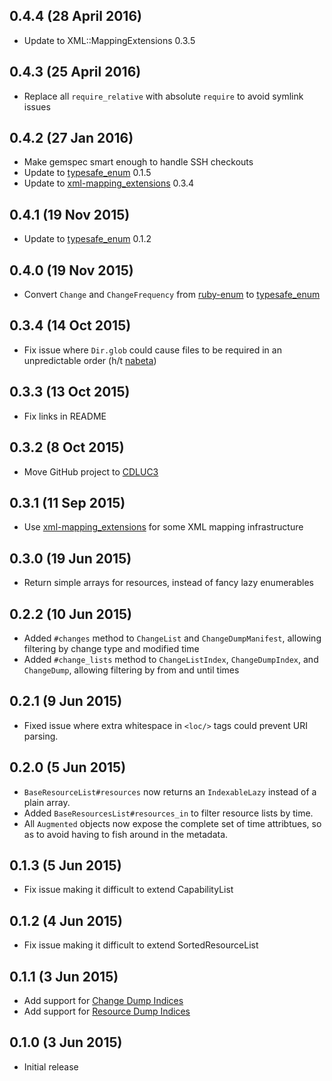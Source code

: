 ## 0.4.4 (28 April 2016)

- Update to XML::MappingExtensions 0.3.5

## 0.4.3 (25 April 2016)

- Replace all `require_relative` with absolute `require` to avoid symlink issues

## 0.4.2 (27 Jan 2016)

- Make gemspec smart enough to handle SSH checkouts
- Update to [typesafe_enum](https://github.com/dmolesUC3/typesafe_enum) 0.1.5
- Update to [xml-mapping_extensions](https://github.com/dmolesUC3/xml-mapping_extensions) 0.3.4

## 0.4.1 (19 Nov 2015)

- Update to [typesafe_enum](https://github.com/dmolesUC3/typesafe_enum) 0.1.2

## 0.4.0 (19 Nov 2015)

- Convert `Change` and `ChangeFrequency` from [ruby-enum](https://github.com/dblock/ruby-enum/) to
  [typesafe_enum](https://github.com/dmolesUC3/typesafe_enum)

## 0.3.4 (14 Oct 2015)

- Fix issue where `Dir.glob` could cause files to be required in an unpredictable order (h/t [nabeta](https://github.com/CDLUC3/resync/pull/1))

## 0.3.3 (13 Oct 2015)

- Fix links in README

## 0.3.2 (8 Oct 2015)

- Move GitHub project to [CDLUC3](https://github.com/CDLUC3/)

## 0.3.1 (11 Sep 2015)

- Use [xml-mapping_extensions](https://github.com/dmolesUC3/xml-mapping_extensions) for some XML mapping infrastructure

## 0.3.0 (19 Jun 2015)

- Return simple arrays for resources, instead of fancy lazy enumerables

## 0.2.2 (10 Jun 2015)

- Added `#changes` method to `ChangeList` and `ChangeDumpManifest`, allowing filtering by change type and modified time
- Added `#change_lists` method to `ChangeListIndex`, `ChangeDumpIndex`, and `ChangeDump`, allowing filtering by from and until times

## 0.2.1 (9 Jun 2015)

- Fixed issue where extra whitespace in `<loc/>` tags could prevent URI parsing.

## 0.2.0 (5 Jun 2015)

- `BaseResourceList#resources` now returns an `IndexableLazy` instead of a plain array.
- Added `BaseResourcesList#resources_in` to filter resource lists by time. 
- All `Augmented` objects now expose the complete set of time attribtues, so as to avoid having to fish around in the metadata.

## 0.1.3 (5 Jun 2015)

- Fix issue making it difficult to extend CapabilityList

## 0.1.2 (4 Jun 2015)

- Fix issue making it difficult to extend SortedResourceList

## 0.1.1 (3 Jun 2015)

- Add support for [Change Dump Indices](http://www.openarchives.org/rs/1.0/resourcesync#ChangeDumpIndex)
- Add support for [Resource Dump Indices](http://www.openarchives.org/rs/1.0/resourcesync#ResourceDumpIndex)

## 0.1.0 (3 Jun 2015)

- Initial release
